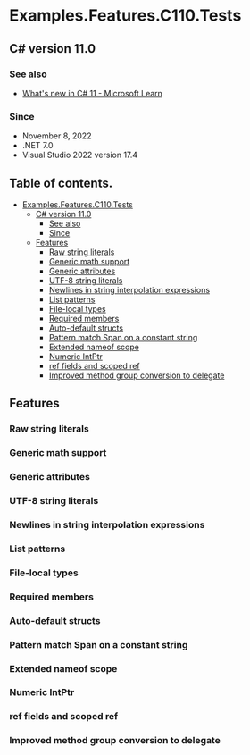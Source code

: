 # Examples.Features.C110.Tests

## C# version 11.0

### See also

* [What's new in C# 11 - Microsoft Learn](https://learn.microsoft.com/ja-jp/dotnet/csharp/whats-new/csharp-11)

### Since

- November 8, 2022
- .NET 7.0
- Visual Studio 2022 version 17.4


## Table of contents. <!-- omit in toc -->

- [Examples.Features.C110.Tests](#examplesfeaturesc110tests)
  - [C# version 11.0](#c-version-110)
    - [See also](#see-also)
    - [Since](#since)
  - [Features](#features)
    - [Raw string literals](#raw-string-literals)
    - [Generic math support](#generic-math-support)
    - [Generic attributes](#generic-attributes)
    - [UTF-8 string literals](#utf-8-string-literals)
    - [Newlines in string interpolation expressions](#newlines-in-string-interpolation-expressions)
    - [List patterns](#list-patterns)
    - [File-local types](#file-local-types)
    - [Required members](#required-members)
    - [Auto-default structs](#auto-default-structs)
    - [Pattern match Span on a constant string](#pattern-match-span-on-a-constant-string)
    - [Extended nameof scope](#extended-nameof-scope)
    - [Numeric IntPtr](#numeric-intptr)
    - [ref fields and scoped ref](#ref-fields-and-scoped-ref)
    - [Improved method group conversion to delegate](#improved-method-group-conversion-to-delegate)

## Features

### Raw string literals
### Generic math support
### Generic attributes
### UTF-8 string literals
### Newlines in string interpolation expressions
### List patterns
### File-local types
### Required members
### Auto-default structs
### Pattern match Span<char> on a constant string
### Extended nameof scope
### Numeric IntPtr
### ref fields and scoped ref
### Improved method group conversion to delegate
